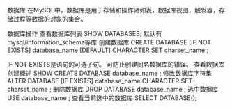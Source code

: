 数据库
在MySQL中，数据库是用于存储和操作诸如表，数据库视图，触发器，存储过程等数据的对象的集合。

数据库操作
查看数据库列表
SHOW DATABASES;
默认有mysql/information_schema等库
创建数据库
CREATE DATABASE 
[IF NOT EXISTS] 
database_name 
[DEFAULT] CHARACTER SET charset_name ;

IF NOT EXISTS是语句的可选子句。 可防止创建同名数据库的错误。
查看数据库创建概述
SHOW CREATE DATABASE  database_name ;
修改数据库字符集
ALTER DATABASE 
[IF EXISTS] 
database_name 
CHARACTER SET charset_name ;
删除数据库
DROP DATABASE
database_name ;
选中数据库
USE database_name ;
查看当前选中的数据库
SELECT DATABASE();